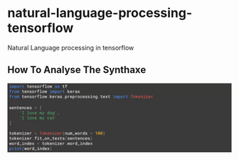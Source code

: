# natural-language-processing-tensorflow
Natural Language processing in tensorflow

## How To Analyse The Synthaxe

![image](images/1.png)
